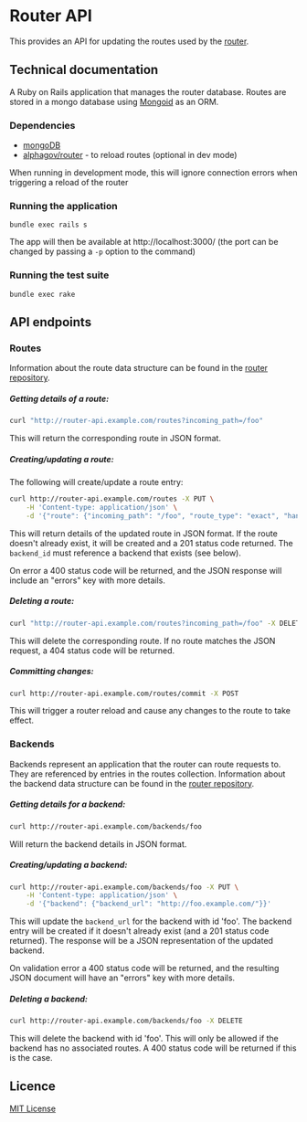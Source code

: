 # Router API

This provides an API for updating the routes used by the [router](https://github.com/alphagov/router/).

## Technical documentation

A Ruby on Rails application that manages the router database.  Routes are
stored in a mongo database using [Mongoid](http://mongoid.org/) as an ORM.

### Dependencies

- [mongoDB](http://www.mongodb.org/)
- [alphagov/router](https://github.com/alphagov/router/) - to reload routes
  (optional in dev mode)

When running in development mode, this will ignore connection errors when
triggering a reload of the router

### Running the application

`bundle exec rails s`

The app will then be available at http://localhost:3000/ (the port can be
changed by passing a `-p` option to the command)

### Running the test suite

`bundle exec rake`

## API endpoints

### Routes

Information about the route data structure can be found in the [router repository](https://github.com/alphagov/router#routes).

##### Getting details of a route:

``` sh
curl "http://router-api.example.com/routes?incoming_path=/foo"
```

This will return the corresponding route in JSON format.

##### Creating/updating a route:

The following will create/update a route entry:

``` sh
curl http://router-api.example.com/routes -X PUT \
    -H 'Content-type: application/json' \
    -d '{"route": {"incoming_path": "/foo", "route_type": "exact", "handler": "backend", "backend_id": "foo"}}'
```

This will return details of the updated route in JSON format.  If the route doesn't already exist, it will be created and a 201 status code returned.  The `backend_id` must reference a backend that exists (see below).

On error a 400 status code will be returned, and the JSON response will include an "errors" key with more details.

##### Deleting a route:

``` sh
curl "http://router-api.example.com/routes?incoming_path=/foo" -X DELETE
```

This will delete the corresponding route.  If no route matches the JSON request, a 404 status code will be returned.

##### Committing changes:

``` sh
curl http://router-api.example.com/routes/commit -X POST
```

This will trigger a router reload and cause any changes to the route to take effect.

### Backends

Backends represent an application that the router can route requests to.  They are referenced by entries in the routes collection. Information about the backend data structure can be found in the [router repository](https://github.com/alphagov/router#backends).

##### Getting details for a backend:

``` sh
curl http://router-api.example.com/backends/foo
```

Will return the backend details in JSON format.

##### Creating/updating a backend:

``` sh
curl http://router-api.example.com/backends/foo -X PUT \
    -H 'Content-type: application/json' \
    -d '{"backend": {"backend_url": "http://foo.example.com/"}}'
```

This will update the `backend_url` for the backend with id 'foo'.  The backend entry will be created if it doesn't already exist (and a 201 status code returned).  The response will be a JSON representation of the updated backend.

On validation error a 400 status code will be returned, and the resulting JSON document will have an "errors" key with more details.

##### Deleting a backend:

``` sh
curl http://router-api.example.com/backends/foo -X DELETE
```

This will delete the backend with id 'foo'.  This will only be allowed if the backend has no associated routes.  A 400 status code will be returned if this is the case.

## Licence

[MIT License](LICENSE)
